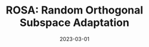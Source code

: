 ---
title: "ROSA: Random Orthogonal Subspace Adaptation"
collection: publications
permalink: /publication/2009-10-01-paper-title-number-2
excerpt: 
date: 2023-03-01
venue: ICML 2023, Workshop on Efficient Systems for Foundation Models
#paperurl: https://arxiv.org/abs/2109.14710
citation: 'Hameed, M. G. A. and Rabusseau, G. Rosa: Random orthogonal subspace adaptation. In Proceedings of ICML 2023 workshop on Efficient Systems for Foundation Models, 2023.'
---